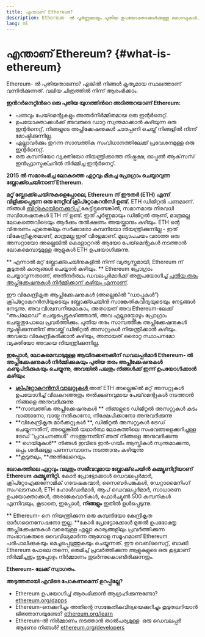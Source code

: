 ```yaml
---
title: എന്താണ് Ethereum?
description: Ethereum- ൽ പൂർണ്ണമായും പുതിയ ഉപയോക്താക്കൾക്കുള്ള ഗൈഡുകൾ, ഉറവിടങ്ങൾ, ഉപകരണങ്ങൾ എന്നിവ.
lang: ml
---
```


# എന്താണ് Ethereum? {#what-is-ethereum}

Ethereum- ൽ പുതിയതാണോ? എങ്കിൽ നിങ്ങൾ കൃത്യമായ സ്ഥലത്താണ് വന്നിരിക്കുന്നത്. വലിയ ചിത്രത്തിൽ നിന്ന് ആരംഭിക്കാം.

**ഇന്‍റര്‍നെറ്റിന്‍റെ ഒരു പുതിയ യുഗത്തിന്‍റെ അടിത്തറയാണ് Ethereum:**

- പണവും പേയ്‌മെന്റുകളും അന്തർനിർമ്മിതമായ ഒരു ഇന്റർനെറ്റ്.
- ഉപയോക്താക്കൾക്ക് അവരുടെ ഡാറ്റ സ്വന്തമാക്കാൻ കഴിയുന്ന ഒരു ഇന്റർനെറ്റ്, നിങ്ങളുടെ അപ്ലിക്കേഷനുകൾ ചാരപ്പണി ചെയ്ത് നിങ്ങളിൽ നിന്ന് മോഷ്ടിക്കുന്നില്ല.
- എല്ലാവർക്കും തുറന്ന സാമ്പത്തിക സംവിധാനത്തിലേക്ക് പ്രവേശനമുള്ള ഒരു ഇന്റർനെറ്റ്.
- ഒരു കമ്പനിയോ വ്യക്തിയോ നിയന്ത്രിക്കാത്ത നിഷ്പക്ഷ, ഓപ്പൺ ആക്‌സസ് ഇൻഫ്രാസ്ട്രക്ചറിൽ നിർമ്മിച്ച ഇന്റർനെറ്റ്.

**2015 ൽ സമാരംഭിച്ച ലോകത്തെ ഏറ്റവും മികച്ച പ്രോഗ്രാം ചെയ്യാവുന്ന ബ്ലോക്ക്ചെയിനാണ് Ethereum.**

**മറ്റ് ബ്ലോക്ക്ചെയിനുകളെപ്പോലെ, Ethereum ന് ഈതർ (ETH) എന്ന് വിളിക്കപ്പെടുന്ന ഒരു നേറ്റീവ് ക്രിപ്റ്റോകറൻസി ഉണ്ട്.** ETH ഡിജിറ്റൽ പണമാണ്. നിങ്ങൾ [ബിറ്റ്കോയിനെക്കുറിച്ച് ](http://bitcoin.org/)കേട്ടിട്ടുണ്ടെങ്കിൽ, സമാനമായ നിരവധി സവിശേഷതകൾ ETH ന് ഉണ്ട്. ഇത് പൂർണ്ണമായും ഡിജിറ്റൽ ആണ്, മാത്രമല്ല ലോകത്തെവിടെയും ആർക്കും തൽക്ഷണം അയയ്ക്കാനും കഴിയും. ETH ന്റെ വിതരണം ഏതെങ്കിലും സർക്കാരോ കമ്പനിയോ നിയന്ത്രിക്കുന്നില്ല - ഇത് വികേന്ദ്രീകൃതമാണ്, മാത്രമല്ല ഇത് വിരളമാണ്. മൂല്യാപചയം വരാത്ത ഒരു അസറ്റായോ അല്ലെങ്കിൽ കൊളാറ്ററൽ ആയോ പേയ്‌മെന്റുകൾ നടത്താന്‍‍ ലോകമെമ്പാടുമുള്ള ആളുകൾ ETH ഉപയോഗിക്കുന്നു.

** എന്നാൽ മറ്റ് ബ്ലോക്ക്ചെയിനുകളിൽ നിന്ന് വ്യത്യസ്തമായി, Ethereum ന് കൂടുതൽ കാര്യങ്ങൾ ചെയ്യാൻ കഴിയും. ** Ethereum പ്രോഗ്രാം ചെയ്യാവുന്നതാണ്, അതിനർത്ഥം ഡവലപ്പർമാർക്ക് അതുപയോഗിച്ച് [പുതിയ തരം അപ്ലിക്കേഷനുകൾ നിർമ്മിക്കാന് കഴിയും എന്നാണ്](/ml/dapps/).

ഈ വികേന്ദ്രീകൃത ആപ്ലിക്കേഷനുകൾ (അല്ലെങ്കിൽ “ഡാപ്പുകൾ”) ക്രിപ്റ്റോകറൻസിയുടെയും ബ്ലോക്ക്ചെയിൻ സാങ്കേതികവിദ്യയുടെയും നേട്ടങ്ങൾ നേടുന്നു. അവ വിശ്വസനീയമാകാം, അതായത് അവ Ethereum-ലേക്ക് “അപ്‌ലോഡ്” ചെയ്യപ്പെട്ടുകഴിഞ്ഞാൽ, അവ എല്ലായ്പ്പോഴും പ്രോഗ്രാം ചെയ്തതുപോലെ പ്രവർത്തിക്കും. പുതിയ തരം സാമ്പത്തിക അപ്ലിക്കേഷനുകൾ സൃഷ്ടിക്കുന്നതിന് അവയ്ക്ക് ഡിജിറ്റൽ അസറ്റുകൾ നിയന്ത്രിക്കാൻ കഴിയും. അവയെ വികേന്ദ്രീകരിക്കാൻ കഴിയും, അതായത് ഒരൊറ്റ സ്ഥാപനമോ വ്യക്തിയോ അവയെ നിയന്ത്രിക്കുന്നില്ല.

**ഇപ്പോൾ, ലോകമെമ്പാടുമുള്ള ആയിരക്കണക്കിന് ഡവലപ്പർമാർ Ethereum- ൽ അപ്ലിക്കേഷനുകൾ നിർമ്മിക്കുകയും പുതിയ തരം അപ്ലിക്കേഷനുകൾ കണ്ടുപിടിക്കുകയും ചെയ്യുന്നു, അവയിൽ പലതും നിങ്ങൾക്ക് ഇന്ന് ഉപയോഗിക്കാൻ കഴിയും:**

- [ <strong x-id = "1"> ക്രിപ്‌റ്റോകറൻസി വാലറ്റുകൾ </strong> ](/ml/wallets/) അത് ETH അല്ലെങ്കിൽ മറ്റ് അസറ്റുകൾ ഉപയോഗിച്ച് വിലകുറഞ്ഞതും തൽക്ഷണവുമായ പേയ്‌മെന്റുകൾ നടത്താൻ നിങ്ങളെ അനുവദിക്കുന്നു
- **സാമ്പത്തിക അപ്ലിക്കേഷനുകൾ ** നിങ്ങളുടെ ഡിജിറ്റൽ അസറ്റുകൾ കടം വാങ്ങാനോ, വായ്പ നൽകാനോ, നിക്ഷേപിക്കാനോ അനുവദിക്കുന്നു
- **വികേന്ദ്രീകൃത മാർക്കറ്റുകൾ **, ഡിജിറ്റൽ അസറ്റുകൾ ട്രേഡ് ചെയ്യുന്നതിന്, അല്ലെങ്കില്‍ യഥാർത്ഥ ലോകത്തിലെ സംഭവങ്ങളെക്കുറിച്ചുള്ള ട്രേഡ് “പ്രവചനങ്ങൾ” നടത്തുന്നതിന് അത് നിങ്ങളെ അനുവദിക്കുന്നു
- ** ഗെയിമുകൾ** നിങ്ങൾ ഇവിടെ ഇന്‍-ഗയിം ആസ്തികൾ സ്വന്തമാക്കുന്നു, ഒപ്പം ശരിക്കുള്ള പണസമ്പാദനം നടത്താനും കഴിയുന്നു
- **കൂടുതലും, **അതിലേറെയും.

**ലോകത്തിലെ ഏറ്റവും വലുതും സജീവവുമായ ബ്ലോക്ക്‌ചെയിൻ കമ്മ്യൂണിറ്റിയാണ് Ethereum കമ്മ്യൂണിറ്റി.** കോര്‍ പ്രോട്ടോക്കാള്‍ ഡെവലപ്പര്‍മാര്‍, ക്രിപ്റ്റോഎക്കണോമിക് ഗവേഷകന്മാര്‍, സൈബര്‍പങ്കുകള്‍, ഡേറ്റാമൈനിംഗ് സംഘടനകള്‍, ETH ഹോള്‍ഡര്‍മാര്‍, ആപ് ഡെവലപ്പര്‍മാര്‍, സാധാരണ ഉപയോക്താക്കൾ‌, അരാജകവാദികൾ‌, ഫോര്‍ച്യൂണ്‍ 500 കമ്പനികൾ എന്നിവയും, കൂടാതെ, ഇപ്പോൾ‌, **നിങ്ങളും** ഇതില്‍ ഉള്‍പ്പെടുന്നു.

** Ethereum- നെ നിയന്ത്രിക്കുന്ന ഒരു കമ്പനിയോ കേന്ദ്രീകൃത ഓർ‌ഗനൈസേഷനോ ഇല്ല. **കോർ പ്രോട്ടോക്കോൾ മുതൽ ഉപഭോക്തൃ അപ്ലിക്കേഷനുകൾ വരെയുള്ള എല്ലാ കാര്യങ്ങളിലും പ്രവർത്തിക്കുന്ന സംഭാവകരുടെ വൈവിധ്യമാർന്ന ആഗോള സമൂഹമാണ് Ethereum പരിപാലിക്കുകയും മെച്ചപ്പെടുത്തുകയും ചെയ്യുന്നത്. ഈ വെബ്‌സൈറ്റ്, ബാക്കി Ethereum പോലെ തന്നെ, ഒരുമിച്ച് പ്രവർത്തിക്കുന്ന ആളുകളുടെ ഒരു കൂട്ടമാണ് നിർമ്മിച്ചതും ഇപ്പോഴും നിര്‍മ്മാണം തുടര്‍ന്നുകൊണ്ടിരിക്കുന്നതും.

**Ethereum- ലേക്ക് സ്വാഗതം.**

**അടുത്തതായി എവിടെ പോകണമെന്ന് ഉറപ്പില്ലേ?**

- Ethereum ഉപയോഗിച്ച് ആരംഭിക്കാൻ ആഗ്രഹിക്കുന്നുണ്ടോ? [ethereum.org/dapps](/ml/dapps/)
- Ethereum-നെക്കുറിച്ചും അതിന്റെ സാങ്കേതികവിദ്യയെക്കുറിച്ചും കൂടുതലറിയാൻ ജിജ്ഞാസയുണ്ടോ? [ethereum.org/learn](/ml/learn/)
- Ethereum-ല്‍ നിര്‍മ്മാണം നടത്താന്‍ താല്‍പര്യമുള്ള ‌ ഒരു ഡെവലപ്പർ‌ ആണോ നിങ്ങള്‍? [ethereum.org/developers](/ml/developers/)
